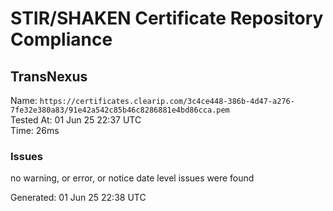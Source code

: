 # STIR/SHAKEN Certificate Repository Compliance

## TransNexus

Name: `https://certificates.clearip.com/3c4ce448-386b-4d47-a276-7fe32e380a83/91e42a542c85b46c8286881e4bd86cca.pem`\
Tested At: 01 Jun 25 22:37 UTC\
Time: 26ms

### Issues

no warning, or error, or notice date level issues were found

Generated: 01 Jun 25 22:38 UTC